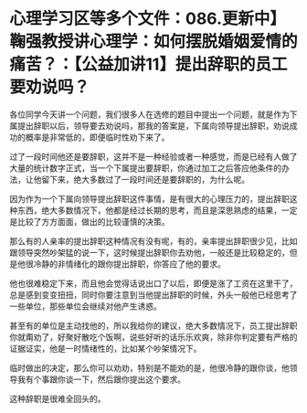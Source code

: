 # 心理学习区等多个文件：086.更新中】鞠强教授讲心理学：如何摆脱婚姻爱情的痛苦？：【公益加讲11】提出辞职的员工要劝说吗？

各位同学今天讲一个问题，我们很多人在选修的题目中提出一个问题，就是作为下属提出辞职以后，领导要去劝说吗，那我的答案是，下属向领导提出辞职，劝说成功的概率是非常低的，即便临时性劝下来了。

过了一段时间他还是要辞职，这并不是一种经验或者一种感觉，而是已经有人做了大量的统计数字正式，当一个下属提出要辞职，你通过加工之后答应他条件的办法，让他留下来，绝大多数过了一段时间还是要辞职的，为什么呢。

因为作为一个下属向领导提出辞职这件事情，是有很大的心理压力的，提出辞职这种东西，绝大多数情况下，他都是经过长期的思考，而且是深思熟虑的结果，一定是比较了方方面面，做出的比较谨慎的决策。

那么有的人亲率的提出辞职这种情况有没有呢，有的，亲率提出辞职很少见，比如跟领导突然吵架猛的说一下，这时候提出辞职你去劝他，一般还是比较稳定的，但是他很冷静的非情绪化的跟你提出辞职，你答应了他的要求。

他也很难稳定下来，而且他会觉得话说出口了以后，即便是涨了工资在这里干了，总是感到变变扭扭，同时你要注意到当他提出辞职的时候，外头一般他已经思考了一些单位，那些单位会继续对他产生诱惑。

甚至有的单位是主动找他的，所以我给你的建议，绝大多数情况下，员工提出辞职你就甭劝了，好聚好散吃个饭啊，说些好听的话乐乐欢爽，除非你判定要有严格的证据证实，他是一时情绪性的，比如某个吵架情况下。

临时做出的决定，那么你可以劝劝，特别是不能劝的是，他很冷静的跟你谈，他领导我有个事跟你谈一下，然后跟你提出这个要求。

这种辞职是很难全回头的。